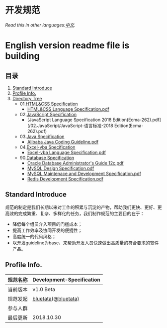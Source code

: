 # 开发规范

*Read this in other languages:[中文](README.md).*

# English version readme file is building

## 目录

1. [Standard Introduce](#intro)
2. [Profile Info.](#profile)
3. [Directory Tree](#directory)
    * 01.[HTML&CSS Specification](/01.HTML&CSS)
        * [HTML&CSS Language Specification.pdf](/01.HTML&CSS/HTML&CSS-开发规范.pdf)
    * 02.[JavaScript Specification](/02.JavaScript)
        * [JavaScript Language Specification 2018 Edition(Ecma-262).pdf](/02.JavaScript/JavaScript-语言标准-2018 Edition(Ecma-262).pdf)
    * 03.[Java Specification](/03.Java)
        * [Alibaba Java Coding Guideline.pdf](/03.Java/阿里Java编码规范.pdf)
    * 04.[Excel-vba Specification](/04.Excel-vba)
        * [Excel-vba Language Specification.pdf](/04.Excel-vba/Excel-vba-开发规范.pdf)
    * 90.[Database Specification](/90.DB)
        * [Oracle Database Administrator's Guide 12c.pdf](/90.DB/Oracle-DBA-指导规范-12c.pdf)
        * [MySQL Design Specification.pdf](/90.DB/MySQL数据库设计规范.pdf)
        * [MySQL Maintenace and Development Specification.pdf](/90.DB/MySQL运维及开发规范.pdf)
        * [Redis Development Specification.pdf](/90.DB/Redis开发规范.pdf)

<a name="intro"></a>
## Standard Introduce

规范的制定是我们长期以来对工作的积累与沉淀的产物，帮助我们更快、更好、更高效的完成繁重、复杂、多样化的任务，我们制作规范的主要目的在于：

* 降低每个组员介入项目的门槛成本；
* 提高工作效率及协同开发的便捷性；
* 高度统一的代码风格；
* 以开发guideline为base，来帮助开发人员快速做出高质量的符合要求的软件产品。

<a name="profile"></a>
## Profile Info.

规范名称 | Development-Specification
--------|------|
当前版本 | v1.0 Beta
规范发起 | [bluetata(@bluetata)](https://blog.csdn.net/dietime1943)
参与人群 |  
最后更新 | 2018.10.30
